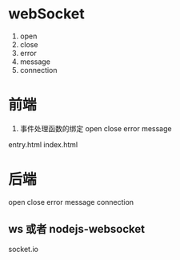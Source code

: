 # webSocket
1. open
2. close
3. error
4. message
5. connection

# 前端
1. 事件处理函数的绑定
open close error message

entry.html 
index.html

# 后端
open close error message connection

ws 或者 nodejs-websocket
------
socket.io